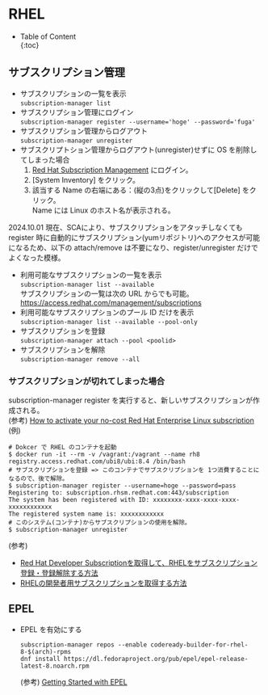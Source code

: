 # RHEL

- Table of Content  
{:toc}

## サブスクリプション管理
* サブスクリプションの一覧を表示  
  `subscription-manager list`
* サブスクリプション管理にログイン  
  `subscription-manager register --username='hoge' --password='fuga'`
* サブスクリプション管理からログアウト  
  `subscription-manager unregister`
* サブスクリプトション管理からログアウト(unregister)せずに OS を削除してしまった場合
  1. [Red Hat Subscription Management](https://access.redhat.com/management) にログイン。
  1. [System Inventory] をクリック。
  1. 該当する Name の右端にある：(縦の3点)をクリックして[Delete] をクリック。  
     Name には Linux のホスト名が表示される。

2024.10.01 現在、SCAにより、サブスクリプションをアタッチしなくても register 時に自動的にサブスクリプション(yumリポジトリ)へのアクセスが可能になるため、以下の attach/remove は不要になり、register/unregister だけでよくなった模様。
* 利用可能なサブスクリプションの一覧を表示  
`subscription-manager list --available`  
サブスクリプションの一覧は次の URL からでも可能。  
https://access.redhat.com/management/subscriptions
* 利用可能なサブスクリプションのプール ID だけを表示  
`subscription-manager list --available --pool-only`
* サブスクリプションを登録  
`subscription-manager attach --pool <poolid>`
* サブスクリプションを解除  
`subscription-manager remove --all`

### サブスクリプションが切れてしまった場合

subscription-manager register を実行すると、新しいサブスクリプションが作成される。  
(参考) [How to activate your no-cost Red Hat Enterprise Linux subscription](https://developers.redhat.com/blog/2021/02/10/how-to-activate-your-no-cost-red-hat-enterprise-linux-subscription#step_2__download_no_cost_rhel)  
(例)  
```
# Dokcer で RHEL のコンテナを起動
$ docker run -it --rm -v /vagrant:/vagrant --name rh8 registry.access.redhat.com/ubi8/ubi:8.4 /bin/bash
# サブスクリプションを登録 => このコンテナでサブスクリプションを 1つ消費することになるので、後で解除。
$ subscription-manager register --username=hoge --password=pass
Registering to: subscription.rhsm.redhat.com:443/subscription
The system has been registered with ID: xxxxxxxx-xxxx-xxxx-xxxx-xxxxxxxxxxxx
The registered system name is: xxxxxxxxxxxx
# このシステム(コンテナ)からサブスクリプションの使用を解除。
$ subscription-manager unregister
```

(参考)  
* [Red Hat Developer Subscriptionを取得して、RHELをサブスクリプション登録・登録解除する方法](https://tech-mmmm.blogspot.com/2021/02/red-hat-developer-subscriptionrhel.html)  
* [RHELの開発者用サブスクリプションを取得する方法](https://qiita.com/SkyLaptor/items/31eb7b506339718455d4)

## EPEL

* EPEL を有効にする  
  ```
  subscription-manager repos --enable codeready-builder-for-rhel-8-$(arch)-rpms
  dnf install https://dl.fedoraproject.org/pub/epel/epel-release-latest-8.noarch.rpm
  ```  
  (参考) [Getting Started with EPEL](https://docs.fedoraproject.org/en-US/epel/getting-started/)
  
